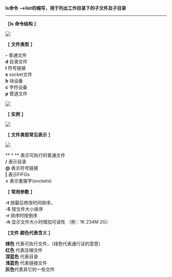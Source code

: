  **ls命令** **-->list的缩写，用于列出工作目录下的子文件及子目录**

 ****

 【**ls** **命令结构** 】

 

![][0]

 【 **文件类型** 】

 **-** 普通文件  
**d** 目录文件  
**l** 符号链接  
**s** socket文件  
**b** 块设备  
**c** 字符设备  
**p** 管道文件

![][1]

 【 **实例** 】

 

![][2]

 【 **文件类型常见表示** 】

 

![][3]

** *  ** 表示可执行的普通文件  
**/** 表示目录  
**@** 表示符号链接  
**|** 表示FIFOs  
**=** 表示套接字(sockets)

 【 **常用参数** 】

 **-t** 按最后修改时间排序。  
**-S** 按文件大小排序  
**-r** 排序时按倒序  
**-h** 显示文件大小时增加可读性 （例：1K 234M 2G）

 【**文件** **颜色代表含义** 】

 **绿色** 代表可执行文件，（绿色代表通行证的意思）  
**红色** 代表压缩文件  
**深蓝色** 代表目录  
**浅蓝色** 代表链接文件  
**灰色**代表其它的一些文件

[0]: ./img/20170217102945325.png
[1]: ./img/20170217102242127.png
[2]: ./img/20170217105044289.png
[3]: ./img/20170217104120763.png